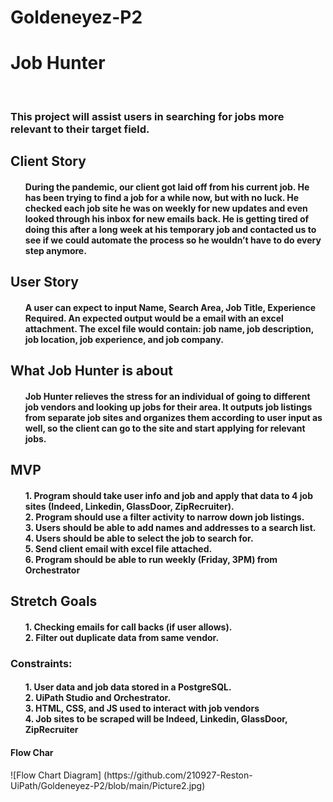 # Goldeneyez-P2

<h1>Job Hunter</h1>
<br>
<h3>This project will assist users in searching for jobs more relevant to their target field.</h2>

<h2>Client Story</h2>
<h4>
<ul>
  During the pandemic, our client got laid off from his current job. He has been trying to find a job for a while now, but with no luck. He checked each job site he was on weekly for new updates and even looked through his inbox for new emails back. He is getting tired of doing this after a long week at his temporary job and contacted us to see if we could automate the process so he wouldn’t have to do every step anymore.
</ul>
</h4>
<h2>User Story</h2>
<h4>
<ul>
  A user can expect to input Name, Search Area, Job Title, Experience Required. An expected output would be a email with an excel attachment. The excel file would contain: job name, job description, job location, job experience, and job company.
</ul>
</h4>
<h2>What Job Hunter is about</h2>
<h4>
<ul>
  Job Hunter relieves the stress for an individual of going to different job vendors and looking up jobs for their area. It outputs job listings from separate job sites and organizes them according to user input as well, so the client can go to the site and start applying for relevant jobs.
</ul>
</h4>

<h2>MVP</h2>
<h4>
<ul>
  1.	Program should take user info and job and apply that data to 4 job sites (Indeed, Linkedin, GlassDoor, ZipRecruiter).
  <br>
  2.	Program should use a filter activity to narrow down job listings.
  <br>
  3.	Users should be able to add names and addresses to a search list.
  <br>
  4.	Users should be able to select the job to search for.
  <br>
  5.	Send client email with excel file attached.
  <br>
  6.	Program should be able to run weekly (Friday, 3PM) from Orchestrator
  <br>
</ul>
</h4>

<h2>Stretch Goals</h2>
<h4>
<ul>
  1.	Checking emails for call backs (if user allows).
  <br>
  2.	Filter out duplicate data from same vendor.
  <br>
</ul>
</h4>

<h3>Constraints:</h3>
<ul>
<h4>
1.	User data and job data stored in a PostgreSQL.
<br>
2.	UiPath Studio and Orchestrator. 
<br>
3.	HTML, CSS, and JS used to interact with job vendors
<br>
4.	Job sites to be scraped will be Indeed, Linkedin, GlassDoor, ZipRecruiter
  </ul>  
</h4>
<h4>Flow Char </h4>  
![Flow Chart Diagram] (https://github.com/210927-Reston-UiPath/Goldeneyez-P2/blob/main/Picture2.jpg)
